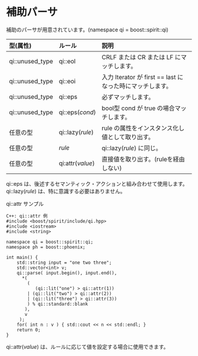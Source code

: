 # 補助パーサ
  補助のパーサが用意されています。(namespace qi = boost::spirit::qi)
  
| 型(属性) | ルール | 説明 |
|:--|:--|:--|
|qi::unused_type|qi::eol| CRLF または CR または LF にマッチします。|
|qi::unused_type|qi::eoi| 入力 Iterator が first == last になった時にマッチします。|
|qi::unused_type|qi::eps| 必ずマッチします。|
|qi::unused_type|qi::eps(_cond_)| bool型 cond が true の場合マッチします。|
|任意の型|qi::lazy(_rule_)| rule の属性をインスタンス化し値として取り出す。 |
|任意の型| _rule_| qi::lazy(_rule_) に同じ。 |
|任意の型| qi:attr(_value_) | 直接値を取り出す。(ruleを経由しない) |

  qi::eps は、後述するセマンティック・アクションと組み合わせて使用します。  
  qi::lazy(_rule_) は、特に意識する必要はありません。  
  
qi::attr サンプル
```
C++: qi::attr 例
#include <boost/spirit/include/qi.hpp>
#include <iostream>
#include <string>

namespace qi = boost::spirit::qi;
namespace ph = boost::phoenix;

int main() {
	std::string input = "one two three";
	std::vector<int> v;
	qi::parse( input.begin(), input.end(), 
	  *(
	    (
    	   (qi::lit("one") > qi::attr(1)) 
	    | (qi::lit("two") > qi::attr(2)) 
	    | (qi::lit("three") > qi::attr(3))
	    ) % qi::standard::blank
	   ), 
	   v 
	 );
	for( int n : v ) { std::cout << n << std::endl; }
	return 0;
}
```
  qi::attr(_value_) は、ルールに応じて値を設定する場合に使用できます。
